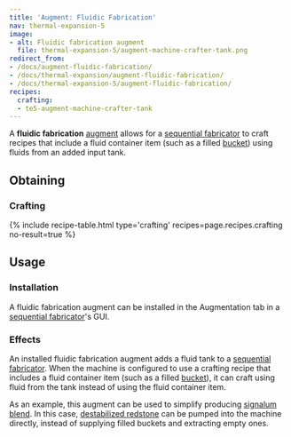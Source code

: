 ```yaml
---
title: 'Augment: Fluidic Fabrication'
nav: thermal-expansion-5
image:
- alt: Fluidic fabrication augment
  file: thermal-expansion-5/augment-machine-crafter-tank.png
redirect_from:
- /docs/augment-fluidic-fabrication/
- /docs/thermal-expansion/augment-fluidic-fabrication/
- /docs/thermal-expansion-5/augment-fluidic-fabrication/
recipes:
  crafting:
  - te5-augment-machine-crafter-tank
---
```


A **fluidic fabrication** [augment](/docs/1.12/thermal-expansion-5/augments/) allows for a [sequential
fabricator](/docs/1.12/thermal-expansion-5/sequential-fabricator/) to craft recipes that include a fluid
container item (such as a filled
[bucket](https://minecraft.gamepedia.com/Bucket)) using fluids from an added
input tank.


Obtaining
---------

### Crafting
{% include recipe-table.html type='crafting' recipes=page.recipes.crafting no-result=true %}


Usage
-----

### Installation
A fluidic fabrication augment can be installed in the Augmentation tab in a
[sequential fabricator](/docs/1.12/thermal-expansion-5/sequential-fabricator/)'s GUI.

### Effects
An installed fluidic fabrication augment adds a fluid tank to a [sequential
fabricator](/docs/1.12/thermal-expansion-5/sequential-fabricator/). When the machine is configured to use
a crafting recipe that includes a fluid container item (such as a filled
[bucket](https://minecraft.gamepedia.com/Bucket)), it can craft using fluid from
the tank instead of using the fluid container item.

As an example, this augment can be used to simplify producing [signalum
blend](/docs/1.12/thermal-foundation-2/signalum-blend/). In this case, [destabilized
redstone](/docs/1.12/thermal-foundation-2/destabilized-redstone/) can be pumped into the machine directly,
instead of supplying filled buckets and extracting empty ones.

